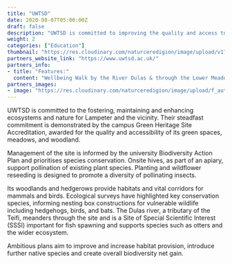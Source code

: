 ```yaml
---
title: "UWTSD"
date: 2020-08-07T05:00:00Z
draft: false
description: "UWTSD is committed to improving the quality and access to nature at its Lampeter campus and the vicinity."
weight: 2
categories: ["Education"]
thumbnail: "https://res.cloudinary.com/naturceredigion/image/upload/v1724149741/uwtsd.png"
partners_website_link: "https://www.uwtsd.ac.uk/"
partners_info:
- title: "Features:"
  content: "Wellbeing Walk by the River Dulas & through the Lower Meadow"
partners_images:
- image: "https://res.cloudinary.com/naturceredigion/image/upload/f_auto,w_860/v1724150515/trinity-quad.webp"
---
```


UWTSD is committed to the fostering, maintaining and enhancing ecosystems and nature for Lampeter and the vicinity. Their steadfast commitment is demonstrated by the campus Green Heritage Site Accreditation, awarded for the quality and accessibility of its green spaces, meadows, and woodland.

Management of the site is informed by the university Biodiversity Action Plan and prioritises species conservation. Onsite hives, as part of an apiary, support pollination of existing plant species. Planting and wildflower reseeding is designed to promote a diversity of pollinating insects. 

Its woodlands and hedgerows provide habitats and vital corridors for mammals and birds. Ecological surveys have highlighted key conservation species, informing nesting box constructions for vulnerable wildlife including hedgehogs, birds, and bats. The Dulas river, a tributary of the Teifi, meanders through the site and is a Site of Special Scientific Interest (SSSI) important for fish spawning and supports species such as otters and the wider ecosystem. 

Ambitious plans aim to improve and increase habitat provision, introduce further native species and create overall biodiversity net gain. 
